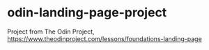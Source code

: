 # odin-landing-page-project
Project from The Odin Project, https://www.theodinproject.com/lessons/foundations-landing-page
